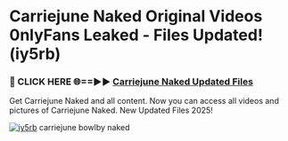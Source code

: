 # Carriejune Naked Original Videos 0nlyFans Leaked - Files Updated! (iy5rb)

<h3>🔴 CLICK HERE 🌐==►► <a href="https://tinyurl.com/up5wt9bj" rel="nofollow">Carriejune Naked Updated Files</a></h3>

Get Carriejune Naked and all content. Now you can access all videos and pictures of Carriejune Naked. New Updated Files 2025!

[![iy5rb](https://i.imgur.com/ABiUzMV.gif)](https://tinyurl.com/up5wt9bj)
carriejune bowlby naked